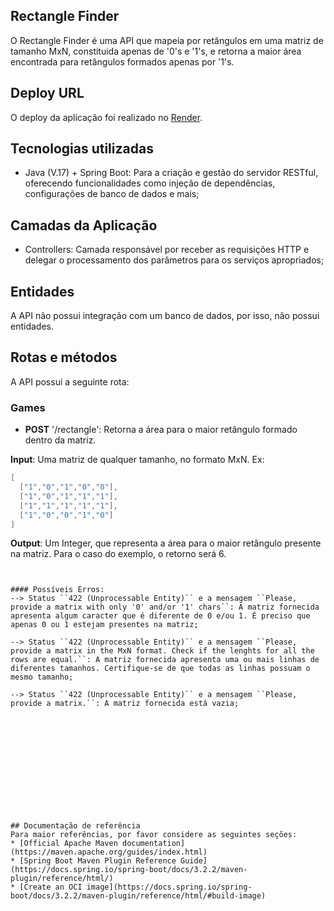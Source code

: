 ## Rectangle Finder

O Rectangle Finder é uma API que mapeia por retângulos em uma matriz de tamanho MxN, constituida apenas de '0's e '1's, e retorna a maior área encontrada para retângulos formados apenas por '1's.

## Deploy URL

O deploy da aplicação foi realizado no [Render](https://rectangle-finder-back.onrender.com).

## Tecnologias utilizadas

* Java (V.17) + Spring Boot:  Para a criação e gestão do servidor RESTful, oferecendo funcionalidades como injeção de dependências, configurações de banco de dados e mais;


## Camadas  da Aplicação

* Controllers: Camada responsável por receber as requisições HTTP e delegar o processamento dos parâmetros para os serviços apropriados;

## Entidades

A API não possui integração com um banco de dados, por isso, não possui entidades.


## Rotas e métodos
A API possui a seguinte rota:

### Games
* **POST** '/rectangle': Retorna a área para o maior retângulo formado dentro da matriz.

**Input**:  Uma matriz de qualquer tamanho, no formato MxN.
Ex: 
```java
[
  ["1","0","1","0","0"],
  ["1","0","1","1","1"],
  ["1","1","1","1","1"],
  ["1","0","0","1","0"]
]
```

**Output**: Um Integer, que representa a área para o maior retângulo presente na matriz. Para o caso do exemplo, o retorno será 6.
```


#### Possíveis Erros:
--> Status ``422 (Unprocessable Entity)`` e a mensagem ``Please, provide a matrix with only '0' and/or '1' chars``: A matriz fornecida apresenta algum caracter que é diferente de 0 e/ou 1. É preciso que apenas 0 ou 1 estejam presentes na matriz;

--> Status ``422 (Unprocessable Entity)`` e a mensagem ``Please, provide a matrix in the MxN format. Check if the lenghts for all the rows are equal.``: A matriz fornecida apresenta uma ou mais linhas de diferentes tamanhos. Certifique-se de que todas as linhas possuam o mesmo tamanho;

--> Status ``422 (Unprocessable Entity)`` e a mensagem ``Please, provide a matrix.``: A matriz fornecida está vazia;













## Documentação de referência
Para maior referências, por favor considere as seguintes seções:
* [Official Apache Maven documentation](https://maven.apache.org/guides/index.html)
* [Spring Boot Maven Plugin Reference Guide](https://docs.spring.io/spring-boot/docs/3.2.2/maven-plugin/reference/html/)
* [Create an OCI image](https://docs.spring.io/spring-boot/docs/3.2.2/maven-plugin/reference/html/#build-image)



